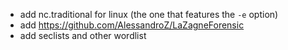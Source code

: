 - add nc.traditional for linux (the one that features the `-e` option)
- add https://github.com/AlessandroZ/LaZagneForensic
- add seclists and other wordlist
